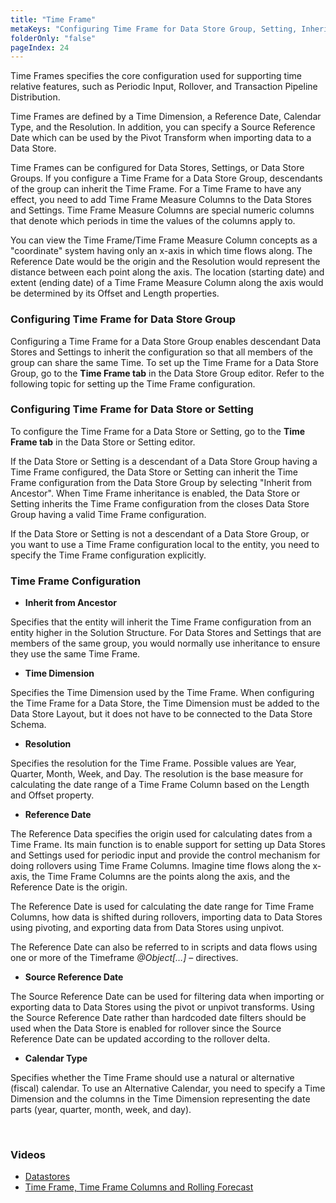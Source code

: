 ```yaml
---
title: "Time Frame"
metaKeys: "Configuring Time Frame for Data Store Group, Setting, Inherit from Ancestor, Time Dimension, Resolution, Reference Date, Calendar Type "
folderOnly: "false"
pageIndex: 24
---
```


Time Frames specifies the core configuration used for supporting time relative features, such as Periodic Input, Rollover, and Transaction Pipeline Distribution.

Time Frames are defined by a Time Dimension, a Reference Date, Calendar Type, and the Resolution. In addition, you can specify a Source Reference Date which can be used by the Pivot Transform when importing data to a Data Store.

Time Frames can be configured for Data Stores, Settings, or Data Store Groups. If you configure a Time Frame for a Data Store Group, descendants of the group can inherit the Time Frame.
For a Time Frame to have any effect, you need to add Time Frame Measure Columns to the Data Stores and Settings. Time Frame Measure Columns are special numeric columns that denote which periods in time the values of the columns apply to.

You can view the Time Frame/Time Frame Measure Column concepts as a "coordinate" system having only an x-axis in which time flows along. The Reference Date would be the origin and the Resolution would represent the distance between each point along the axis. The location (starting date) and extent (ending date) of a Time Frame Measure Column along the axis would be determined by its Offset and Length properties.
<br/>

### Configuring Time Frame for Data Store Group

Configuring a Time Frame for a Data Store Group enables descendant Data Stores and Settings to inherit the configuration so that all members of the group can share the same Time. To set up the Time Frame for a Data Store Group, go to the **Time Frame tab** in the Data Store Group editor. Refer to the following topic for setting up the Time Frame configuration.
<br/>

### Configuring Time Frame for Data Store or Setting

To configure the Time Frame for a Data Store or Setting, go to the **Time Frame tab** in the Data Store or Setting editor.

If the Data Store or Setting is a descendant of a Data Store Group having a Time Frame configured, the Data Store or Setting can inherit the Time Frame configuration from the Data Store Group by selecting "Inherit from Ancestor". When Time Frame inheritance is enabled, the Data Store or Setting inherits the Time Frame configuration from the closes Data Store Group having a valid Time Frame configuration.

If the Data Store or Setting is not a descendant of a Data Store Group, or you want to use a Time Frame configuration local to the entity, you need to specify the Time Frame configuration explicitly.
<br/>

### Time Frame Configuration

- **Inherit from Ancestor**

Specifies that the entity will inherit the Time Frame configuration from an entity higher in the Solution Structure. For Data Stores and Settings that are members of the same group, you would normally use inheritance to ensure they use the same Time Frame.

- **Time Dimension**

Specifies the Time Dimension used by the Time Frame. When configuring the Time Frame for a Data Store, the Time Dimension must be added to the Data Store Layout, but it does not have to be connected to the Data Store Schema.

- **Resolution**

Specifies the resolution for the Time Frame. Possible values are Year, Quarter, Month, Week, and Day. The resolution is the base measure for calculating the date range of a Time Frame Column based on the Length and Offset property.

- **Reference Date**

The Reference Data specifies the origin used for calculating dates from a Time Frame. Its main function is to enable support for setting up Data Stores and Settings used for periodic input and provide the control mechanism for doing rollovers using Time Frame Columns. Imagine time flows along the x-axis, the Time Frame Columns are the points along the axis, and the Reference Date is the origin.

The Reference Date is used for calculating the date range for Time Frame Columns, how data is shifted during rollovers, importing data to Data Stores using pivoting, and exporting data from Data Stores using unpivot.

The Reference Date can also be referred to in scripts and data flows using one or more of the Timeframe _@Object[…]_ – directives.

- **Source Reference Date**

The Source Reference Date can be used for filtering data when importing or exporting data to Data Stores using the pivot or unpivot transforms. Using the Source Reference Date rather than hardcoded date filters should be used when the Data Store is enabled for rollover since the Source Reference Date can be updated according to the rollover delta.

- **Calendar Type**

Specifies whether the Time Frame should use a natural or alternative (fiscal) calendar. To use an Alternative Calendar, you need to specify a Time Dimension and the columns in the Time Dimension representing the date parts (year, quarter, month, week, and day).

<br/>

### Videos

- [Datastores](../videos/datastores.md)
- [Time Frame, Time Frame Columns and Rolling Forecast](https://profitbasedocs.blob.core.windows.net/videos/Data%20Store%20-%20Time%20Frame%2C%20Time%20Frame%20Columns%20and%20Rolling%20Forecast.mp4)
